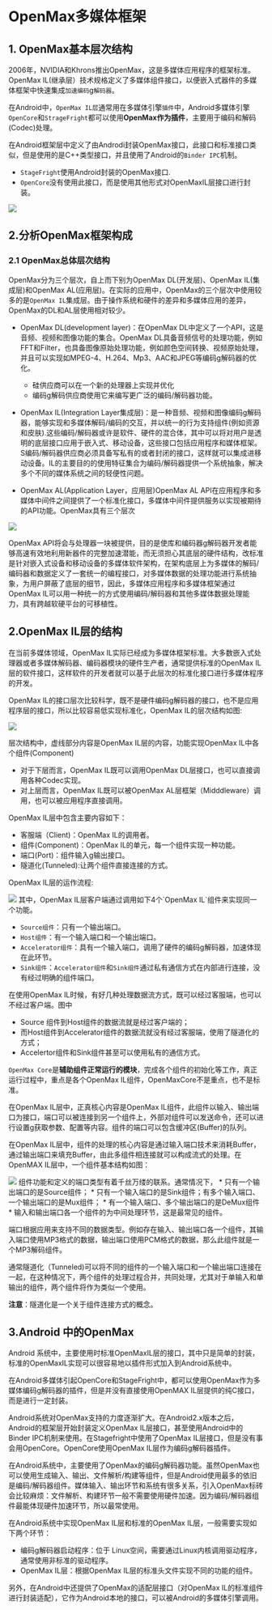 # OpenMax多媒体框架
## 1. OpenMax基本层次结构
2006年，NVIDIA和Khrons推出OpenMax，这是多媒体应用程序的框架标准。OpenMax IL(继承层）技术规格定义了多媒体组件接口，以便嵌入式器件的多媒体框架中快速集成`加速编码`g`解码器`。

在Android中，`OpenMax IL层`通常用在多媒体引擎`插件`中，Android多媒体引擎`OpenCore`和`StrageFright`都可以使用**OpenMax作为插件**，主要用于编码和解码(Codec)处理。

在Android框架层中定义了由Androdi封装OpenMax接口，此接口和标准接口类似，但是使用的是C++类型接口，并且使用了Android的`Binder IPC`机制。
* `StageFright`使用Android封装的OpenMax接口.
* `OpenCore`没有使用此接口，而是使用其他形式对OpenMaxIL层接口进行封装。

<image src="imageg01-01.png"/>

## 2.分析OpenMax框架构成
### 2.1 OpenMax总体层次结构
OpenMax分为三个层次，自上而下别为OpenMax DL(开发层)、OpenMax IL(集成层)和OpenMax AL(应用层)。在实际的应用中，OpenMax的三个层次中使用较多的是`OpenMax IL`集成层。由于操作系统和硬件的差异和多媒体应用的差异，OpenMax的DL和AL层使用相对较少。

* OpenMax DL(development layer)：在OpenMax DL中定义了一个API，这是音频、视频和图像功能的集合。OpenMax DL具备音频信号的处理功能，例如FFT和Filter，也具备图像原始处理功能，例如颜色空间转换、视频原始处理，并且可以实现如MPEG-4、H.264、Mp3、AAC和JPEG等编码g解码器的优化。
	* 硅供应商可以在一个新的处理器上实现并优化
	* 编码g解码供应商使用它来编写更广泛的编码/解码器功能。

* OpenMax IL(Integration Layer集成层)：是一种音频、视频和图像编码g解码器，能够实现和多媒体解码/编码的交互，并以统一的行为支持组件(例如资源和皮肤).这些编码/解码器或许是软件、硬件的混合体，其中可以将对用户是透明的底层接口应用于嵌入式、移动设备，这些接口包括应用程序和媒体框架。S编码/解码器供应商必须具备写私有的或者封闭的接口，这样就可以集成进移动设备。IL的主要目的的使用特征集合为编码/解码器提供一个系统抽象，解决多个不同的媒体系统之间的轻便性问题。
* OpenMax AL(Application Layer，应用层)OpenMax AL API在应用程序和多媒体中间件之间提供了一个标准化接口，多媒体中间件提供服务以实现被期待的API功能。OpenMax具有三个层次

<image src="imageg01-02.jpg"/>

OpenMax API将会与处理器一块被提供，目的是使库和编码器g解码器开发者能够高速有效地利用新器件的完整加速潜能，而无须担心其底层的硬件结构，改标准是针对嵌入式设备和移动设备的多媒体软件架构，在架构底层上为多媒体的解码/编码器和数据定义了一套统一的编程接口，对多媒体数据的处理功能进行系统抽象，为用户屏蔽了底层的细节，因此，多媒体应用程序和多媒体框架通过OpenMax IL可以用一种统一的方式使用编码/解码器和其他多媒体数据处理能力，具有跨越软硬平台的可移植性。

## 2.OpenMax IL层的结构
在当前多媒体领域，OpenMax IL实际已经成为多媒体框架标准。大多数嵌入式处理器或者多媒体解码器、编码器模块的硬件生产者，通常提供标准的OpenMax IL层的软件接口，这样软件的开发者就可以基于此层次的标准化接口进行多媒体程序的开发。

OpenMax IL的接口层次比较科学，既不是硬件编码g解码器的接口，也不是应用程序层的接口，所以比较容易低实现标准化，OpenMax IL的层次结构如图:

<image src="imageg01-03.png"/>

层次结构中，虚线部分内容是OpenMax IL层的内容，功能实现OpenMax IL中各个组件(Component)
* 对于下层而言，OpenMax IL既可以调用OpenMax DL层接口，也可以直接调用各种Codec实现。
* 对上层而言，OpenMax IL既可以被OpenMax AL层框架（Midddleware）调用，也可以被应用程序直接调用。

OpenMax IL层中包含主要内容如下：

* 客服端（Client)：OpenMax IL的调用者。
* 组件(Component)：OpenMax IL的单元，每一个组件实现一种功能。
* 端口(Port)：组件输入g输出接口。
* 隧道化(Tunneled):让两个组件直接连接的方式。

OpenMax IL层的运作流程:

<image src="imageg01-04.png"/>
其中，OpenMax IL层客户端通过调用如下4个`OpenMax IL`组件来实现同一个功能。

* `Source组件`：只有一个输出端口。
* `Host组件`：有一个输入端口和一个输出端口。
* `Accelerator组件`：具有一个输入端口，调用了硬件的编码g解码器，加速体现在此环节。
* `Sink组件`：`Accelerator组件`和`Sink组件`通过私有通信方式在内部进行连接，没有经过明确的组件端口。

在使用OpenMax IL时候，有好几种处理数据流方式，既可以经过客服端，也可以不经过客户端。图中

* Source 组件到Host组件的数据流就是经过客户端的；
* 而Host组件到Accelerator组件的数据流就没有经过客服端，使用了隧道化的方式；
* Accelertor组件和Sink组件甚至可以使用私有的通信方式。

`OpenMax Core`是**辅助组件正常运行的模块**，完成各个组件的初始化等工作，真正运行过程中，重点是各个OpenMax IL组件，OpenMaxCore不是重点，也不是标准。

在OpenMax IL层中，正真核心内容是OpenMax IL组件，此组件以输入、输出端口为接口，端口可以被连接到另一个组件上，外部对组件可以发送命令，还可以进行设置g获取参数、配置等内容。组件的端口可以包含缓冲区(Buffer)的队列。

在OpenMax IL层中，组件的处理的核心内容是通过输入端口技术来消耗Buffer，通过输出端口来填充Buffer，由此多组件相连接就可以构成流式的处理。在OpenMAX IL层中，一个组件基本结构如图：

<image src="imageg01-05.png"/>
组件功能和定义的端口类型有着千丝万缕的联系。通常情况下，
* 只有一个输出端口的是Source组件；
* 只有一个输入端口的是Sink组件；有多个输入端口、一个输出端口的是Mux组件；
* 有一个输入端口、多个输出端口的是DeMux组件
* 输入和输出端口各一个组件的为中间处理环节，这是最常见的组件。

端口根据应用来支持不同的数据类型。例如存在输入、输出端口各一个组件，其输入端口使用MP3格式的数据，输出端口使用PCM格式的数据，那么此组件就是一个MP3解码组件。

通常隧道化（Tunneled)可以将不同的组件的一个输入端口和一个输出端口连接在一起，在这种情况下，两个组件的处理过程合并，共同处理，尤其对于单输入和单输出的组件，两个组件将作为类似一个使用。

**注意**：隧道化是一个关于组件连接方式的概念。

## 3.Android 中的OpenMax
Android 系统中，主要使用时标准OpenMaxIL层的接口，其中只是简单的封装，标准的OpenMaxIL实现可以很容易地以插件形式加入到Android系统中。

在Android多媒体引起OpenCore和StageFright中，都可以使用OpenMax作为多媒体编码g解码器的插件，但是并没有直接使用OpenMAX IL层提供的纯C接口，而是进行一定封装。

Android系统对OpenMax支持的力度逐渐扩大。在Android2.x版本之后，Android的框架层开始封装定义OpenMax IL层接口，甚至使用Android中的Binder IPC机制来使用。在Stagefright中使用了OpenMax IL层接口，但是没有事会用OpenCore。OpenCore使用OpenMax IL层作为编码g解码器插件。

在Android系统中，主要使用了OpenMax的编码g解码器功能。虽然OpenMax也可以使用生成输入、输出、文件解析/构建等组件，但是Android使用最多的依旧是编码/解码器组件。媒体输入、输出环节和系统有很多关系，引入OpenMax标砖会比较麻烦：文件解析、构建环节一般不需要使用硬件加速。因为编码/解码器组件最能体现硬件加速环节，所以最常使用。

在Android系统中实现OpenMax IL层和标准的OpenMax IL层，一般需要实现如下两个环节：

* 编码g解码器启动程序：位于 Linux空间，需要通过Linux内核调用驱动程序，通常使用非标准的驱动程序。
* OpenMax IL层：根据OpenMax IL层的标准头文件实现不同的功能的组件。

另外，在Android中还提供了OpenMax的适配层接口（对OpenMax IL的标准组件进行封装适配），它作为Android本地的接口，可以被Android的多媒体引擎调用。
